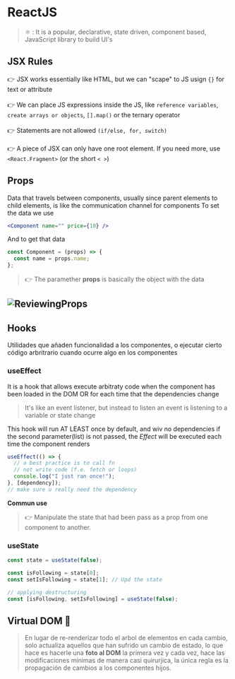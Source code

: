 # ReactJS

> ⚛️ : It is a popular, declarative, state driven, component based, JavaScript library to build UI's

## JSX Rules

👉 JSX works essentially like HTML, but we can "scape" to JS usign `{}` for text or attribute
<br/>  
👉 We can place JS expressions inside the JS, like `reference variables`, `create arrays or objects`, `[].map()` or the ternary operator
<br/>  
👉 Statements are not allowed `(if/else, for, switch)`
<br/>  
👉 A piece of JSX can only have one root element. If you
need more, use `<React.Fragment>` (or the short `< >`)

## Props

Data that travels between components, usually since parent elements to child elements, is like the communication channel for components
To set the data we use

```jsx
<Component name="" price={10} />
```

And to get that data

```jsx
const Component = (props) => {
  const name = props.name;
};
```

> 👉 The paramether **props** is basically the object with the data

## ![ReviewingProps](image.png)

## Hooks

Utilidades que añaden funcionalidad a los componentes, o ejecutar cierto código arbritrario cuando ocurre algo en los componentes

### useEffect

It is a hook that allows execute arbitraty code when the component has been loaded in the DOM OR for each time that the dependencies change

> It's like an event listener, but instead to listen an event is listening to a variable or state change

This hook will run AT LEAST once by default, and wiv no dependencies if the second parameter(list) is not passed, the _Effect_ will be executed each time the component renders

```js
useEffect(() => {
  // a best practice is to call fn
  // not write code (f.e. fetch or loops)
  console.log("I just ran once!");
}, [dependency]);
// make sure u really need the dependency
```

**Commun use**

> 👉 Manipulate the state that had been pass as a prop from one component to another.

### useState

```jsx
const state = useState(false);

const isFollowing = state[0];
const setIsFollowing = state[1]; // Upd the state

// applying destructuring
const [isFollowing, setIsFollowing] = useState(false);
```

## Virtual DOM 🌳

> En lugar de re-renderizar todo el arbol de elementos en cada cambio, solo actualiza aquellos que han sufrido un cambio de estado, lo que hace es hacerle una **foto al DOM** la primera vez y cada vez, hace las modificaciones mínimas de manera casi quirurjica, la única regla es la propagación de cambios a los componentes hijos.
